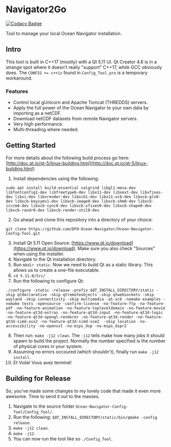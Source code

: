 # Navigator2Go

[![Codacy Badge](https://api.codacy.com/project/badge/Grade/32d9cc8cd9784783afc17c4e9bd3490e)](https://www.codacy.com/app/htmlboss/Ocean-Navigator-Config-Tool?utm_source=github.com&amp;utm_medium=referral&amp;utm_content=DFO-Ocean-Navigator/Ocean-Navigator-Config-Tool&amp;utm_campaign=Badge_Grade)

Tool to manage your local Ocean Navigator installation.

## Intro
This tool is built in C++17 (mostly) with a Qt 5.11 UI. Qt Creator 4.6 is in a strange spot where it doesn't really "support" C++17, while GCC obviously does. The `CONFIG += c++1z` found in `Config_Tool.pro` is a temporary workaround.

### Features
* Control local gUnicorn and Apache Tomcat (THREDDS) servers.
* Apply the full power of the Ocean Navigator to your own data by importing as a netCDF.
* Download netCDF datasets from remote Navigator servers.
* Very high performance.
* Multi-threading where needed.

## Getting Started

For more details about the following build process go here: [http://doc.qt.io/qt-5/linux-building.html](http://doc.qt.io/qt-5/linux-building.html)

1. Install dependencies using the following:
```shell
sudo apt install build-essential valgrind libgl1-mesa-dev libfontconfig1-dev libfreetype6-dev libx11-dev libxext-dev libxfixes-dev libxi-dev libxrender-dev libxcb1-dev libx11-xcb-dev libxcb-glx0-dev libxcb-keysyms1-dev libxcb-image0-dev libxcb-shm0-dev libxcb-icccm4-dev libxcb-sync0-dev libxcb-xfixes0-dev libxcb-shape0-dev libxcb-randr0-dev libxcb-render-util0-dev
```
2. Go ahead and clone this repository into a directory of your choice:
```shell
git clone https://github.com/DFO-Ocean-Navigator/Ocean-Navigator-Config-Tool.git
```
3. Install Qt 5.11 Open Source: [https://www.qt.io/download](https://www.qt.io/download). Make sure you also check "Sources" when using the installer.
4. Navigate to the Qt installation directory.
5. Run `mkdir static`. Now we need to build Qt as a static library. This allows us to create a one-file executable.
6. `cd 5.11.0/Src/`
7. Run the following to configure Qt:
```shell
./configure -static -release -prefix $QT_INSTALL_DIRECTORY/static -skip qtdeclarative -skip qtremoteobjects -skip qtwebsockets -skip wayland -skip connectivity -skip multimedia -qt-xcb -nomake examples -nomake tests -opensource -confirm-license -no-feature-ftp -no-feature-pdf -no-feature-animation -no-feature-topleveldomain -no-feature-movie -no-feature-qt3d-extras -no-feature-qt3d-input -no-feature-qt3d-logic -no-feature-qt3d-opengl-renderer -no-feature-qt3d-render -no-feature-qt3d-simd-avx2 -no-feature-qt3d-simd-sse2  -skip location -no-accessibility -no-openssl -no-mips_dsp -no-mips_dspr2 
```
8. Then run: `make -j12 clean`. The `-j12` tells make how many jobs it should spawn to build the project. Normally the number specified is the number of physical cores in your system.
9. Assuming no errors occoured (which shouldn't), finally run `make -j12 install`.
10. Et Voila! Vous avez terminé!

## Building for Release
So, you've made some changes to my lovely code that made it even more awesome. Time to send it out to the masses.
1. Navigate to the source folder `Ocean-Navigator-Config-Tool/Config_Tool/`.
2. Run the following: `$QT_INSTALL_DIRECTORY/static/bin/qmake -config release`.
3. `make -j12 clean`.
4. `make -j12`.
5. You can now run the tool like so `./Config_Tool`.